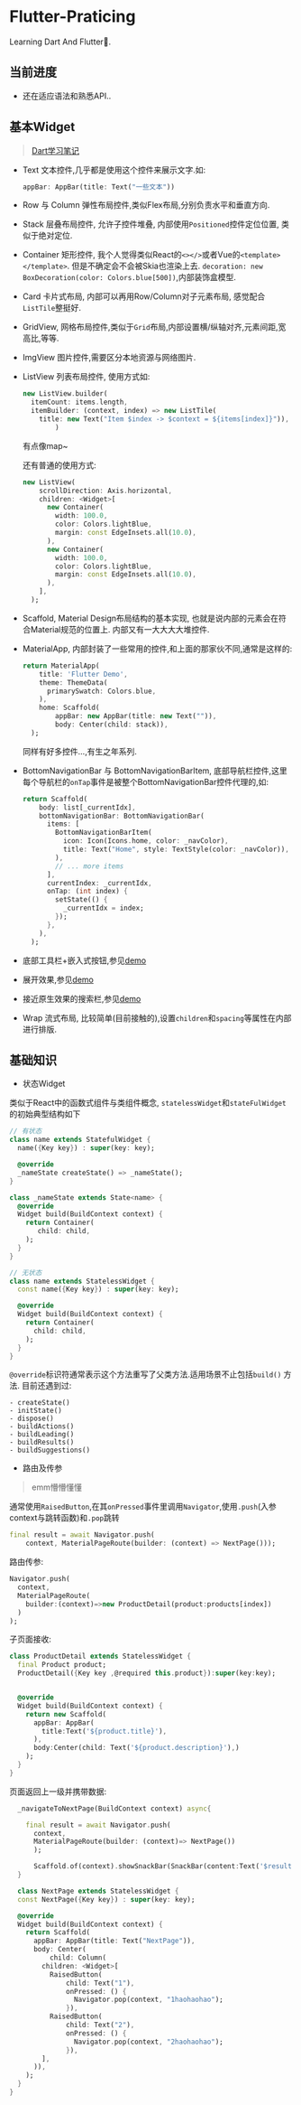 # Flutter-Praticing

Learning Dart And Flutter🧸.

## 当前进度

- 还在适应语法和熟悉API..

## 基本Widget

> [Dart学习笔记](demo/)

- Text 文本控件,几乎都是使用这个控件来展示文字.如:
  
  ```dart
  appBar: AppBar(title: Text("一些文本"))
  ```

- Row 与 Column 弹性布局控件,类似Flex布局,分别负责水平和垂直方向.

- Stack 层叠布局控件, 允许子控件堆叠, 内部使用`Positioned`控件定位位置, 类似于绝对定位.

- Container 矩形控件, 我个人觉得类似React的`<></>`或者Vue的`<template></template>`. 但是不确定会不会被Skia也渲染上去.
`decoration: new BoxDecoration(color: Colors.blue[500])`,内部装饰盒模型.

- Card 卡片式布局, 内部可以再用Row/Column对子元素布局, 感觉配合`ListTile`整挺好.

- GridView, 网格布局控件,类似于`Grid`布局,内部设置横/纵轴对齐,元素间距,宽高比,等等.

- ImgView 图片控件,需要区分本地资源与网络图片.

- ListView 列表布局控件, 使用方式如:
  
  ```dart
  new ListView.builder(
    itemCount: items.length,
    itemBuilder: (context, index) => new ListTile(
      title: new Text("Item $index -> $context = ${items[index]}")),
          )
  ```
  
  有点像map~

  还有普通的使用方式:

  ```dart
  new ListView(
      scrollDirection: Axis.horizontal,
      children: <Widget>[
        new Container(
          width: 100.0,
          color: Colors.lightBlue,
          margin: const EdgeInsets.all(10.0),
        ),
        new Container(
          width: 100.0,
          color: Colors.lightBlue,
          margin: const EdgeInsets.all(10.0),
        ),
      ],
    );
  ```

- Scaffold, Material Design布局结构的基本实现, 也就是说内部的元素会在符合Material规范的位置上. 内部又有一大大大大堆控件.

- MaterialApp, 内部封装了一些常用的控件,和上面的那家伙不同,通常是这样的:
  
  ```dart
  return MaterialApp(
      title: 'Flutter Demo',
      theme: ThemeData(
        primarySwatch: Colors.blue,
      ),
      home: Scaffold(
          appBar: new AppBar(title: new Text("")),
          body: Center(child: stack)),
    );
  ```

  同样有好多控件...,有生之年系列.

- BottomNavigationBar 与 BottomNavigationBarItem, 底部导航栏控件,这里每个导航栏的`onTap`事件是被整个BottomNavigationBar控件代理的,如:
  
  ```dart
  return Scaffold(
      body: list[_currentIdx],
      bottomNavigationBar: BottomNavigationBar(
        items: [
          BottomNavigationBarItem(
            icon: Icon(Icons.home, color: _navColor),
            title: Text("Home", style: TextStyle(color: _navColor)),
          ),
          // ... more items
        ],
        currentIndex: _currentIdx,
        onTap: (int index) {
          setState(() {
            _currentIdx = index;
          });
        },
      ),
    );
  ```

- 底部工具栏+嵌入式按钮,参见[demo](./flutter-demo/util/bottomToolBar)

- 展开效果,参见[demo](./flutter-demo/util/Expansion)

- 接近原生效果的搜索栏,参见[demo](./flutter-demo/util/SearchBar)

- Wrap 流式布局, 比较简单(目前接触的),设置`children`和`spacing`等属性在内部进行排版.

## 基础知识

- 状态Widget

类似于React中的函数式组件与类组件概念, `statelessWidget`和`stateFulWidget`的初始典型结构如下

```dart
// 有状态
class name extends StatefulWidget {
  name({Key key}) : super(key: key);

  @override
  _nameState createState() => _nameState();
}

class _nameState extends State<name> {
  @override
  Widget build(BuildContext context) {
    return Container(
       child: child,
    );
  }
}

// 无状态
class name extends StatelessWidget {
  const name({Key key}) : super(key: key);

  @override
  Widget build(BuildContext context) {
    return Container(
      child: child,
    );
  }
}
```

`@override`标识符通常表示这个方法重写了父类方法.适用场景不止包括`build()` 方法. 目前还遇到过:

    - createState()
    - initState()
    - dispose()
    - buildActions()
    - buildLeading()
    - buildResults()
    - buildSuggestions()

- 路由及传参

> emm懵懵懂懂

通常使用`RaisedButton`,在其`onPressed`事件里调用`Navigator`,使用`.push`(入参context与跳转函数)和`.pop`跳转

```dart
final result = await Navigator.push(
    context, MaterialPageRoute(builder: (context) => NextPage()));
```

路由传参:

```dart
Navigator.push(
  context,
  MaterialPageRoute(
    builder:(context)=>new ProductDetail(product:products[index])
  )
);
```

子页面接收:

```dart
class ProductDetail extends StatelessWidget {
  final Product product;
  ProductDetail({Key key ,@required this.product}):super(key:key);


  @override
  Widget build(BuildContext context) {
    return new Scaffold(
      appBar: AppBar(
        title:Text('${product.title}'),
      ),
      body:Center(child: Text('${product.description}'),)
    );
  }
}
```

页面返回上一级并携带数据:

```dart
  _navigateToNextPage(BuildContext context) async{ 

    final result = await Navigator.push(
      context,
      MaterialPageRoute(builder: (context)=> NextPage())
      );

      Scaffold.of(context).showSnackBar(SnackBar(content:Text('$result')));
  }

  class NextPage extends StatelessWidget {
  const NextPage({Key key}) : super(key: key);

  @override
  Widget build(BuildContext context) {
    return Scaffold(
      appBar: AppBar(title: Text("NextPage")),
      body: Center(
          child: Column(
        children: <Widget>[
          RaisedButton(
              child: Text("1"),
              onPressed: () {
                Navigator.pop(context, "1haohaohao");
              }),
          RaisedButton(
              child: Text("2"),
              onPressed: () {
                Navigator.pop(context, "2haohaohao");
              }),
        ],
      )),
    );
  }
}

```
